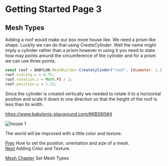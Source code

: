# Getting Started Page 3
## Mesh Types
Adding a roof would make our box more house like. We need a prism like shape. Luckily we can do that using *CreateCylinder*. Well the name might imply a cylinder rather than a prism however in using it you need to state how may points around the circumference of the cylinder and for a prism we can use three points.

```javascript
const roof = BABYLON.MeshBuilder.CreateCylinder("roof", {diameter: 1.3, height: 1.2, tessellation: 3});
roof.scaling.x = 0.75;
roof.rotation.z = Math.PI / 2;
roof.position.y = 1.22;
```

Since the cylinder is created vertically we needed to rotate it to a horizontal position and scale it down in one direction so that the height of the roof is less than its width.

https://www.babylonjs-playground.com/#KBS9I5#4

![house 1](/img/campus/house1.png)

The world will be improved with a little color and texture.

[Prev](/babylon101/placement) How to set the position, orientation and size of a mesh.  
[Next](/babylon101/material) Adding Color and Texture.

[Mesh Chapter](/how_to/set_shapes) Set Mesh Types